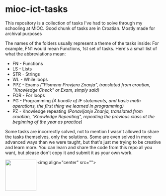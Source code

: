 # mioc-ict-tasks
This repository is a collection of tasks I've had to solve through my schooling at MIOC. Good chunk of tasks are in Croatian. Mostly made for archival purposes

The names of the folders usually represent a theme of the tasks inside:
For example, FN1 would mean Functions, 1st set of tasks.
Here's a small list of what the abbreviations mean:
- FN - Functions
- LS - Lists
- STR - Strings
- WL - While loops
- PPZ - Exams *("Pismena Provjera Znanja", translated from croatian, "Knowledge Check" or Exam, simply said)*
- FOR - For loops
- PG - Programming *(A bundle of IF statements, and basic math operations, the first thing we learned in programming)*
- PZ - Knowledge repeating *(Ponavljanje Znanja, translated from croatian, "Knowledge Repeating", repeating the previous class at the beginning of the year as practice)*

Some tasks are incorrectly solved, not to mention I wasn't allowed to share the tasks themselves, only the solutions.
Some are even solved in more advanced ways than we were taught, but that's just me trying to be creative and learn more.
You can learn and share the code from this repo all you want, but please don't copy it and submit it as your own work.

<img align="center" src="<img align="left" width="100" height="100" src="http://www.fillmurray.com/100/100">">
